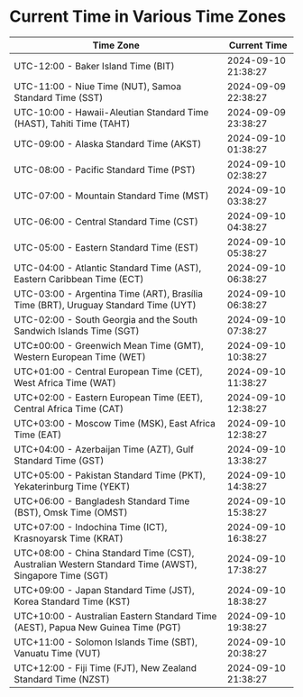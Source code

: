 # Current Time in Various Time Zones

| Time Zone | Current Time |
|-----------|--------------|
| UTC-12:00 - Baker Island Time (BIT) | 2024-09-10 21:38:27 |
| UTC-11:00 - Niue Time (NUT), Samoa Standard Time (SST) | 2024-09-09 22:38:27 |
| UTC-10:00 - Hawaii-Aleutian Standard Time (HAST), Tahiti Time (TAHT) | 2024-09-09 23:38:27 |
| UTC-09:00 - Alaska Standard Time (AKST) | 2024-09-10 01:38:27 |
| UTC-08:00 - Pacific Standard Time (PST) | 2024-09-10 02:38:27 |
| UTC-07:00 - Mountain Standard Time (MST) | 2024-09-10 03:38:27 |
| UTC-06:00 - Central Standard Time (CST) | 2024-09-10 04:38:27 |
| UTC-05:00 - Eastern Standard Time (EST) | 2024-09-10 05:38:27 |
| UTC-04:00 - Atlantic Standard Time (AST), Eastern Caribbean Time (ECT) | 2024-09-10 06:38:27 |
| UTC-03:00 - Argentina Time (ART), Brasília Time (BRT), Uruguay Standard Time (UYT) | 2024-09-10 06:38:27 |
| UTC-02:00 - South Georgia and the South Sandwich Islands Time (SGT) | 2024-09-10 07:38:27 |
| UTC±00:00 - Greenwich Mean Time (GMT), Western European Time (WET) | 2024-09-10 10:38:27 |
| UTC+01:00 - Central European Time (CET), West Africa Time (WAT) | 2024-09-10 11:38:27 |
| UTC+02:00 - Eastern European Time (EET), Central Africa Time (CAT) | 2024-09-10 12:38:27 |
| UTC+03:00 - Moscow Time (MSK), East Africa Time (EAT) | 2024-09-10 12:38:27 |
| UTC+04:00 - Azerbaijan Time (AZT), Gulf Standard Time (GST) | 2024-09-10 13:38:27 |
| UTC+05:00 - Pakistan Standard Time (PKT), Yekaterinburg Time (YEKT) | 2024-09-10 14:38:27 |
| UTC+06:00 - Bangladesh Standard Time (BST), Omsk Time (OMST) | 2024-09-10 15:38:27 |
| UTC+07:00 - Indochina Time (ICT), Krasnoyarsk Time (KRAT) | 2024-09-10 16:38:27 |
| UTC+08:00 - China Standard Time (CST), Australian Western Standard Time (AWST), Singapore Time (SGT) | 2024-09-10 17:38:27 |
| UTC+09:00 - Japan Standard Time (JST), Korea Standard Time (KST) | 2024-09-10 18:38:27 |
| UTC+10:00 - Australian Eastern Standard Time (AEST), Papua New Guinea Time (PGT) | 2024-09-10 19:38:27 |
| UTC+11:00 - Solomon Islands Time (SBT), Vanuatu Time (VUT) | 2024-09-10 20:38:27 |
| UTC+12:00 - Fiji Time (FJT), New Zealand Standard Time (NZST) | 2024-09-10 21:38:27 |
